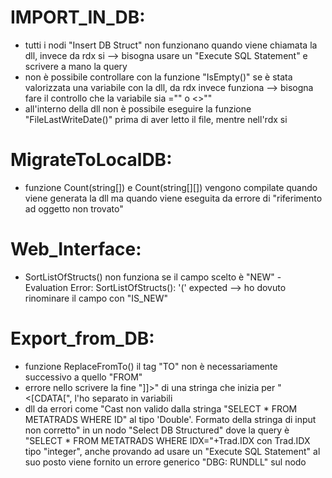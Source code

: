 # IMPORT_IN_DB:
- tutti i nodi "Insert DB Struct" non funzionano quando viene chiamata la dll, invece da rdx si --> bisogna usare un "Execute SQL Statement" e scrivere a mano la query
- non è possibile controllare con la funzione "IsEmpty()" se è stata valorizzata una variabile con la dll, da rdx invece funziona --> bisogna fare il controllo che la variabile sia ="" o <>""
- all'interno della dll non è possibile eseguire la funzione "FileLastWriteDate()" prima di aver letto il file, mentre nell'rdx si

# MigrateToLocalDB:
- funzione Count(string[]) e Count(string[][]) vengono compilate quando viene generata la dll ma quando viene eseguita da errore di "riferimento ad oggetto non trovato"

# Web_Interface:
- SortListOfStructs() non funziona se il campo scelto è "NEW" - Evaluation Error: SortListOfStructs(): '(' expected --> ho dovuto rinominare il campo con "IS_NEW"

# Export_from_DB:
- funzione ReplaceFromTo() il tag "TO" non è necessariamente successivo a quello "FROM"
- errore nello scrivere la fine "]]>" di una stringa che inizia per "<[CDATA[", l'ho separato in variabili
- dll da errori come  "Cast non valido dalla stringa "SELECT * FROM METATRADS WHERE ID" al tipo 'Double'. Formato della stringa di input non corretto" in un nodo "Select DB Structured" dove la query è "SELECT * FROM METATRADS WHERE IDX="+Trad.IDX con Trad.IDX tipo "integer", anche provando ad usare un "Execute SQL Statement" al suo posto viene fornito un errore generico "DBG: RUNDLL" sul nodo